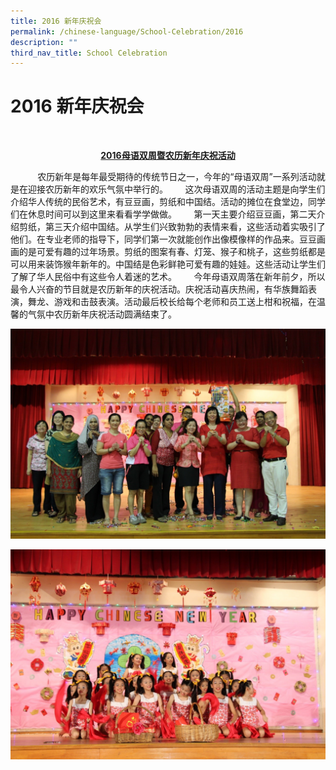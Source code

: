 ```yaml
---
title: 2016 新年庆祝会
permalink: /chinese-language/School-Celebration/2016
description: ""
third_nav_title: School Celebration
---
```

# 2016 新年庆祝会

 <p style = "text-align: center"><b><u>2016母语双周暨农历新年庆祝活动 </u></b></p>

           农历新年是每年最受期待的传统节日之一，今年的“母语双周”一系列活动就是在迎接农历新年的欢乐气氛中举行的。       这次母语双周的活动主题是向学生们介绍华人传统的民俗艺术，有豆豆画，剪纸和中国结。活动的摊位在食堂边，同学们在休息时间可以到这里来看看学学做做。       第一天主要介绍豆豆画，第二天介绍剪纸，第三天介绍中国结。从学生们兴致勃勃的表情来看，这些活动着实吸引了他们。在专业老师的指导下，同学们第一次就能创作出像模像样的作品来。豆豆画画的是可爱有趣的过年场景。剪纸的图案有春、灯笼、猴子和桃子，这些剪纸都是可以用来装饰猴年新年的。中国结是色彩鲜艳可爱有趣的娃娃。这些活动让学生们了解了华人民俗中有这些令人着迷的艺术。       今年母语双周落在新年前夕，所以最令人兴奋的节目就是农历新年的庆祝活动。庆祝活动喜庆热闹，有华族舞蹈表演，舞龙、游戏和击鼓表演。活动最后校长给每个老师和员工送上柑和祝福，在温馨的气氛中农历新年庆祝活动圆满结束了。
					 
![](/images/JWPS%20LEARNING%20EXPERIENCE/Mother%20Tongue/Chinese%20Language/School%20celebration/2016/1_cny_celebration.jpg)

![](/images/JWPS%20LEARNING%20EXPERIENCE/Mother%20Tongue/Chinese%20Language/School%20celebration/2016/2_cny_celebration.jpg)